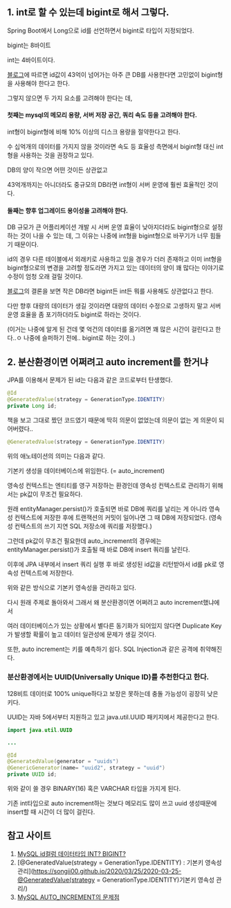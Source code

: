 ## 1. int로 할 수 있는데 bigint로 해서 그렇다.

Spring Boot에서 Long으로 id를 선언하면서 bigint로 타입이 지정되었다.

bigint는 8바이트

int는 4바이트이다.

[블로그](https://dogleg.co.kr/?p=163)에 따르면 id값이 43억이 넘어가는 아주 큰 DB를 사용한다면 고민없이 bigint형을 사용해야 한다고 한다.

그렇지 않으면 두 가지 요소를 고려해야 한다는 데,

#### 첫째는 mysql의 메모리 용량, 서버 저장 공간, 쿼리 속도 등을 고려해야 한다.

int형이 bigint형에 비해 10% 이상의 디스크 용량을 절약한다고 한다.

수 십억개의 데이터를 가지지 않을 것이라면 속도 등 효율성 측면에서 bigint형 대신 int형을 사용하는 것을 권장하고 있다.

DB의 양이 작으면 어떤 것이든 상관없고

43억개까지는 아니더라도 중규모의 DB라면 int형이 서버 운영에 훨씬 효율적인 것이다.

#### 둘째는 향후 업그레이드 용이성을 고려해야 한다.

DB 규모가 큰 어플리케이션 개발 시 서버 운영 효율이 낮아지더라도 bigint형으로 설정하는 것이 나을 수 있는 데, 그 이유는 나중에 int형을 bigint형으로 바꾸기가 너무 힘들기 때문이다.

id의 경우 다른 테이블에서 외래키로 사용하고 있을 경우가 더러 존재하고 이미 int형을 bigint형으로의 변경을 고려할 정도라면 가지고 있는 데이터의 양이 꽤 많다는 이야기로 수정이 엄청 오래 걸릴 것이다.

[블로그](https://dogleg.co.kr/?p=163)의 결론을 보면 작은 DB라면 bigint든 int든 뭐를 사용해도 상관없다고 한다.

다만 향후 대량의 데이터가 생길 것이라면 대량의 데이터 수정으로 고생하지 말고 서버 운영 효율을 좀 포기하더라도 bigint로 하라는 것이다.

(이거는 나중에 알게 된 건데 몇 억건의 데이터를 옮기려면 꽤 많은 시간이 걸린다고 한다..ㅇ 나중에 슬퍼하기 전에.. bigint로 하는 것이..)

## 2. 분산환경이면 어쩌려고 auto increment를 한거냐

JPA를 이용해서 문제가 된 id는 다음과 같은 코드로부터 탄생했다.

```java
@Id
@GeneratedValue(strategy = GenerationType.IDENTITY)
private Long id;
```

책을 보고 그대로 짰던 코드였기 때문에 딱히 의문이 없었는데 의문이 없는 게 의문이 되어버렸다..

```java
@GeneratedValue(strategy = GenerationType.IDENTITY)
```

위의 애노테이션의 의미는 다음과 같다.

기본키 생성을 데이터베이스에 위임한다. (= auto_increment)

영속성 컨텍스트는 엔티티를 영구 저장하는 환경인데 영속성 컨텍스트로 관리하기 위해서는 pk값이 무조건 필요하다.

원래 entityManager.persist()가 호출되면 바로 DB에 쿼리를 날리는 게 아니라 영속성 컨텍스트에 저장한 후에 트랜잭션의 커밋이 일어나면 그 때 DB에 저장되었다.
(영속성 컨텍스트의 쓰기 지연 SQL 저장소에 쿼리를 저장했다.)

그런데 pk값이 무조건 필요한데 auto_increment의 경우에는 entityManager.persist()가 호출될 때 바로 DB에 insert 쿼리를 날린다.

이후에 JPA 내부에서 insert 쿼리 실행 후 바로 생성된 id값을 리턴받아서 id를 pk로 영속성 컨텍스트에 저장한다.

위와 같은 방식으로 기본키 영속성을 관리하고 있다.

다시 원래 주제로 돌아와서 그래서 왜 분산환경이면 어쩌려고 auto increment했냐에서

여러 데이터베이스가 있는 상황에서 별다른 동기화가 되어있지 않다면 Duplicate Key가 발생할 확률이 높고 데이터 일관성에 문제가 생길 것이다.

또한, auto increment는 키를 예측하기 쉽다. SQL Injection과 같은 공격에 취약해진다.

### 분산환경에서는 UUID(Universally Unique ID)를 추천한다고 한다.

128비트 데이터로 100% unique하다고 보장은 못하는데 충돌 가능성이 굉장히 낮은 키다.

UUID는 자바 5에서부터 지원하고 있고 java.util.UUID 패키지에서 제공한다고 한다.

```java
import java.util.UUID

...

@Id
@GeneratedValue(generator = "uuids")
@GenericGenerator(name= "uuid2", strategy = "uuid")
private UUID id;
```

위와 같이 쓸 경우 BINARY(16) 혹은 VARCHAR 타입을 가지게 된다.

기존 int타입으로 auto increment하는 것보다 메모리도 많이 쓰고 uuid 생성때문에 insert할 때 시간이 더 많이 걸린다.

## 참고 사이트

1. [MySQL id컬럼 데이터타입 INT? BIGINT?](https://dogleg.co.kr/?p=163)
2. [@GeneratedValue(strategy = GenerationType.IDENTITY) : 기본키 영속성 관리](https://songii00.github.io/2020/03/25/2020-03-25-@GeneratedValue(strategy = GenerationType.IDENTITY)기본키 영속성 관리/)
3. [MySQL AUTO_INCREMENT의 문제점](https://wjdtn7823.tistory.com/59)